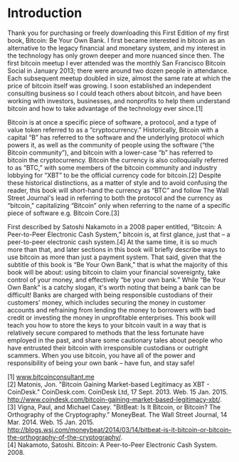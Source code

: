 # Introduction

Thank you for purchasing or freely downloading this First Edition of my first book, Bitcoin: Be Your Own Bank. I first became interested in bitcoin as an alternative to the legacy financial and monetary system, and my interest in the technology has only grown deeper and more nuanced since then. The first bitcoin meetup I ever attended was the monthly San Francisco Bitcoin Social in January 2013; there were around two dozen people in attendance. Each subsequent meetup doubled in size, almost the same rate at which the price of bitcoin itself was growing. I soon established an independent consulting business so I could teach others about bitcoin, and have been working with investors, businesses, and nonprofits to help them understand bitcoin and how to take advantage of the technology ever since.[1]  

Bitcoin is at once a specific piece of software, a protocol, and a type of value token referred to as a “cryptocurrency.” Historically, Bitcoin with a capital “B” has referred to the software and the underlying protocol which powers it, as well as the community of people using the software (“the Bitcoin community”), and bitcoin with a lower-case “b” has referred to bitcoin the cryptocurrency. Bitcoin the currency is also colloquially referred to as “BTC,” with some members of the bitcoin community and industry lobbying for “XBT” to be the official currency code for bitcoin.[2] Despite these historical distinctions, as a matter of style and to avoid confusing the reader, this book will short-hand the currency as “BTC” and follow The Wall Street Journal's lead in referring to both the protocol and the currency as “bitcoin,” capitalizing “Bitcoin” only when referring to the name of a specific piece of software e.g. Bitcoin Core.[3]  

First described by Satoshi Nakamoto in a 2008 paper entitled, “Bitcoin: A Peer-to-Peer Electronic Cash System,” bitcoin is, at first glance, just that – a peer-to-peer electronic cash system.[4] At the same time, it is so much more than that, and later sections in this book will briefly describe ways to use bitcoin as more than just a payment system. That said, given that the subtitle of this book is “Be Your Own Bank,” that is what the majority of this book will be about: using bitcoin to claim your financial sovereignty, take control of your money, and effectively “be your own bank.” While “Be Your Own Bank” is a catchy slogan, it's worth noting that being a bank can be difficult! Banks are charged with being responsible custodians of their customers' money, which includes securing the money in customer accounts and refraining from lending the money to borrowers with bad credit or investing the money in unprofitable enterprises. This book will teach you how to store the keys to your bitcoin vault in a way that is relatively secure compared to methods that the less fortunate have employed in the past, and share some cautionary tales about people who have entrusted their bitcoin with irresponsible custodians or outright scammers. When you use bitcoin, you have all of the power and responsibility of being your own bank – have fun, and stay safe!  

[1] www.bitcoinconsultant.me  
[2] Matonis, Jon. "Bitcoin Gaining Market-based Legitimacy as XBT - CoinDesk." CoinDesk.com. CoinDesk Ltd, 17 Sept. 2013. Web. 15 Jan. 2015. <http://www.coindesk.com/bitcoin-gaining-market-based-legitimacy-xbt/>.  
[3] Vigna, Paul, and Michael Casey. "BitBeat: Is It Bitcoin, or Bitcoin? The Orthography of the Cryptography." MoneyBeat. The Wall Street Journal, 14 Mar. 2014. Web. 15 Jan. 2015. <http://blogs.wsj.com/moneybeat/2014/03/14/bitbeat-is-it-bitcoin-or-bitcoin-the-orthography-of-the-cryptography/>.  
[4] Nakamoto, Satoshi. Bitcoin: A Peer-to-Peer Electronic Cash System. 2008.  